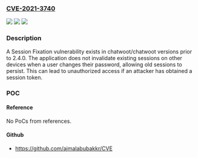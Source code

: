### [CVE-2021-3740](https://cve.mitre.org/cgi-bin/cvename.cgi?name=CVE-2021-3740)
![](https://img.shields.io/static/v1?label=Product&message=chatwoot%2Fchatwoot&color=blue)
![](https://img.shields.io/static/v1?label=Version&message=unspecified%3C%202.4.0%20&color=brighgreen)
![](https://img.shields.io/static/v1?label=Vulnerability&message=CWE-384%20Session%20Fixation&color=brighgreen)

### Description

A Session Fixation vulnerability exists in chatwoot/chatwoot versions prior to 2.4.0. The application does not invalidate existing sessions on other devices when a user changes their password, allowing old sessions to persist. This can lead to unauthorized access if an attacker has obtained a session token.

### POC

#### Reference
No PoCs from references.

#### Github
- https://github.com/ajmalabubakkr/CVE

